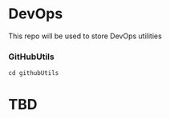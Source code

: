 
# DevOps

This repo will be used to store DevOps utilities 

### GitHubUtils

```
cd githubUtils	
```

# TBD 

